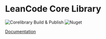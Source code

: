 # LeanCode Core Library

![Corelibrary Build & Publish](https://github.com/leancodepl/corelibrary/workflows/Corelibrary%20Build%20&%20Publish/badge.svg)
![Nuget](https://img.shields.io/nuget/v/LeanCode.Components)

[Documentation](./docs/README.md)
